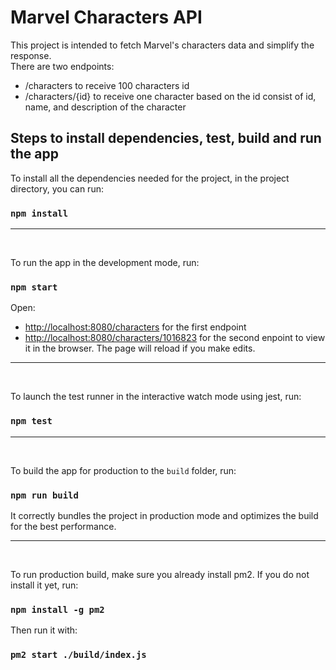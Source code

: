 # Marvel Characters API

This project is intended to fetch Marvel's characters data and simplify the response. </br >
There are two endpoints:</br >
- /characters to receive 100 characters id
- /characters/{id} to receive one character based on the id consist of id, name, and description of the character

## Steps to install dependencies, test, build and run the app

To install all the dependencies needed for the project, in the project directory, you can run:
### `npm install`
<hr /><br />

To run the app in the development mode, run:
### `npm start`
Open:
- [http://localhost:8080/characters](http://localhost:8080/characters) for the first endpoint
- [http://localhost:8080/characters/1016823](http://localhost:8080/characters/1016823) for the second enpoint
to view it in the browser.
The page will reload if you make edits.
<hr /><br />

To launch the test runner in the interactive watch mode using jest, run:
### `npm test`
<hr /><br />

To build the app for production to the `build` folder, run:
### `npm run build`
It correctly bundles the project in production mode and optimizes the build for the best performance.
<hr /><br />

To run production build, make sure you already install pm2. If you do not install it yet, run:
### `npm install -g pm2`

Then run it with:
### `pm2 start ./build/index.js`

